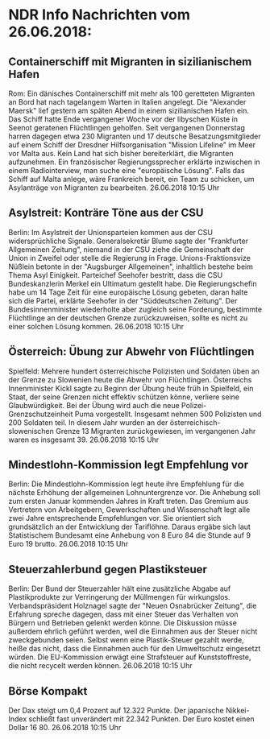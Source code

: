 # NDR Info Nachrichten vom 26.06.2018:


## Containerschiff mit Migranten in sizilianischem Hafen
Rom: Ein dänisches Containerschiff mit mehr als 100 geretteten Migranten an Bord hat nach tagelangem Warten in Italien angelegt. Die "Alexander Maersk" lief gestern am späten Abend in einem sizilianischen Hafen ein. Das Schiff hatte Ende vergangener Woche vor der libyschen Küste in Seenot geratenen Flüchtlingen geholfen. Seit vergangenen Donnerstag harren dagegen etwa 230 Migranten und 17 deutsche Besatzungsmitglieder auf einem Schiff der Dresdner Hilfsorganisation "Mission Lifeline" im Meer vor Malta aus. Kein Land hat sich bisher bereiterklärt, die Migranten aufzunehmen. Ein französischer Regierungssprecher erklärte inzwischen in einem Radiointerview, man suche eine "europäische Lösung". Falls das Schiff auf Malta anlege, wäre Frankreich bereit, ein Team zu schicken, um Asylanträge von Migranten zu bearbeiten. 26.06.2018 10:15 Uhr 

## Asylstreit: Konträre Töne aus der CSU
Berlin: Im Asylstreit der Unionsparteien kommen aus der CSU widersprüchliche Signale. Generalsekretär Blume sagte der "Frankfurter Allgemeinen Zeitung", niemand in der CSU ziehe die Gemeinschaft der Union in Zweifel oder stelle die Regierung in Frage. Unions-Fraktionsvize Nüßlein betonte in der "Augsburger Allgemeinen", inhaltlich bestehe beim Thema Asyl Einigkeit. Parteichef Seehofer bestritt, dass die CSU Bundeskanzlerin Merkel ein Ultimatum gestellt habe. Die Regierungschefin habe um 14 Tage Zeit für eine europäische Lösung gebeten, daran halte sich die Partei, erklärte Seehofer in der "Süddeutschen Zeitung". Der Bundesinnenminister wiederholte aber zugleich seine Forderung, bestimmte Flüchtlinge an der deutschen Grenze zurückzuweisen, sollte es nicht zu einer solchen Lösung kommen. 26.06.2018 10:15 Uhr 

## Österreich: Übung zur Abwehr von Flüchtlingen
Spielfeld: Mehrere hundert österreichische Polizisten und Soldaten üben an der Grenze zu Slowenien heute die Abwehr von Flüchtlingen. Österreichs Innenminister Kickl sagte zu Beginn der Übung heute früh in Spielfeld, ein Staat, der seine Grenzen nicht effektiv schützen könne, verliere seine Glaubwürdigkeit. Bei der Übung wird auch die neue Polizei-Grenzschutzeinheit Puma vorgestellt. Insgesamt nehmen 500 Polizisten und 200 Soldaten teil. In diesem Jahr wurden an der österreichisch-slowenischen Grenze 13 Migranten zurückgewiesen, im vergangenen Jahr waren es insgesamt 39. 26.06.2018 10:15 Uhr 

## Mindestlohn-Kommission legt Empfehlung vor
Berlin: Die Mindestlohn-Kommission legt heute ihre Empfehlung für die nächste Erhöhung der allgemeinen Lohnuntergrenze vor. Die Anhebung soll zum ersten Januar kommenden Jahres in Kraft treten. Das Gremium aus Vertretern von Arbeitgebern, Gewerkschaften und Wissenschaft legt alle zwei Jahre entsprechende Empfehlungen vor. Sie orientiert sich grundsätzlich an der Entwicklung der Tariflöhne. Daraus ergäbe sich laut Statistischem Bundesamt eine Anhebung von 8 Euro 84 die Stunde auf 9 Euro 19 brutto. 26.06.2018 10:15 Uhr 

## Steuerzahlerbund gegen Plastiksteuer
Berlin: Der Bund der Steuerzahler hält eine zusätzliche Abgabe auf Plastikprodukte zur Verringerung der Müllmengen für wirkungslos. Verbandspräsident Holznagel sagte der "Neuen Osnabrücker Zeitung", die Erfahrung spreche dagegen, dass mit einer Steuer das Verhalten von Bürgern und Betrieben gelenkt werden könne. Die Diskussion müsse außerdem ehrlich geführt werden, weil die Einnahmen aus der Steuer nicht zweckgebunden seien. Selbst wenn eine Plastik-Steuer gezahlt werde, heiße das nicht, dass die Einnahmen auch für den Umweltschutz eingesetzt würden. Die EU-Kommission erwägt eine Strafsteuer auf Kunststoffreste, die nicht recycelt werden können. 26.06.2018 10:15 Uhr 

## Börse Kompakt
Der Dax steigt um 0,4 Prozent auf 12.322 Punkte. Der japanische Nikkei-Index schließt fast unverändert mit 22.342 Punkten. Der Euro kostet einen Dollar 16 80. 26.06.2018 10:15 Uhr 
